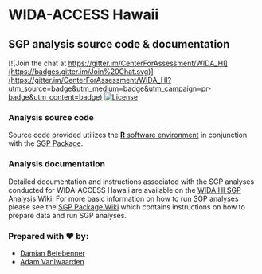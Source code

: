 WIDA-ACCESS Hawaii
======

SGP analysis source code & documentation
-----------------------------------------

[![Join the chat at https://gitter.im/CenterForAssessment/WIDA_HI](https://badges.gitter.im/Join%20Chat.svg)](https://gitter.im/CenterForAssessment/WIDA_HI?utm_source=badge&utm_medium=badge&utm_campaign=pr-badge&utm_content=badge) [![License](http://img.shields.io/badge/license-GPL%203-brightgreen.svg?style=flat)](https://github.com/CenterForAssessment/WIDA_HI/blob/master/LICENSE.md)

### Analysis source code

Source code provided utilizes the [**R** software environment](http://cran.r-project.org/) in conjunction with the [SGP Package](https://github.com/CenterForAssessment/SGP).

### Analysis documentation

Detailed documentation and instructions associated with the SGP analyses conducted for WIDA-ACCESS Hawaii are available on the [WIDA HI SGP Analysis Wiki](https://github.com/CenterForAssessment/WIDA_HI/wiki). 
For more basic information on how to run SGP analyses please see the [SGP Package Wiki](https://github.com/CenterForAssessment/SGP/wiki/Home) which contains instructions on how to 
prepare data and run SGP analyses.

### Prepared with :heart: by:

* [Damian Betebenner](https://github.com/dbetebenner)
* [Adam VanIwaarden](https://github.com/adamvi)

